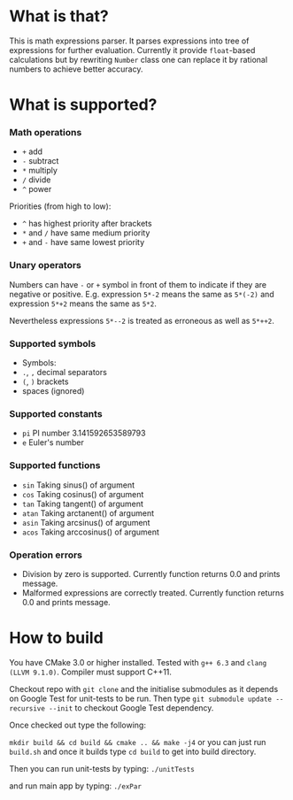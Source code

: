 # What is that? #

This is math expressions parser. It parses expressions into tree of expressions for further evaluation. Currently it provide `float`-based calculations but by rewriting `Number` class one can replace it by rational numbers to achieve better accuracy.

# What is supported? #

### Math operations ###
*   `+`  add
*   `-`  subtract
*   `*`  multiply
*   `/`  divide
*   `^`  power

Priorities (from high to low): 
* `^` has highest priority after brackets
* `*` and `/` have same medium priority
* `+` and `-` have same lowest priority

### Unary operators ###

Numbers can have `-` or `+` symbol in front of them to indicate if they are negative or positive. 
E.g. expression `5*-2` means the same as `5*(-2)` and expression `5*+2` means the same as `5*2`. 

Nevertheless expressions `5*--2` is treated as erroneous as well as `5*++2`.

### Supported symbols ###
* Symbols:
*   `.`, `,` decimal separators
*   `(`, `)` brackets
*   spaces (ignored)

### Supported constants ###
* `pi` PI number 3.141592653589793
* `e` Euler's number

### Supported functions ###
* `sin` Taking sinus() of argument
* `cos` Taking cosinus() of argument
* `tan` Taking tangent() of argument
* `atan` Taking arctanent() of argument
* `asin` Taking arcsinus() of argument
* `acos` Taking arccosinus() of argument

### Operation errors ###

* Division by zero is supported. Currently function returns 0.0 and prints message.
* Malformed expressions are correctly treated. Currently function returns 0.0 and prints message.

# How to build #

You have CMake 3.0 or higher installed. Tested with `g++ 6.3` and `clang (LLVM 9.1.0)`. Compiler must support C++11.

Checkout repo with `git clone` and the initialise submodules as it depends on Google Test for unit-tests to be run. Then type `git submodule update --recursive --init` to checkout Google Test dependency.

Once checked out type the following:

`mkdir build && cd build && cmake .. && make -j4`
or you can just run `build.sh` and once it builds type `cd build` to get into build directory.

Then you can run unit-tests by typing:
`./unitTests`

and run main app by typing:
`./exPar`